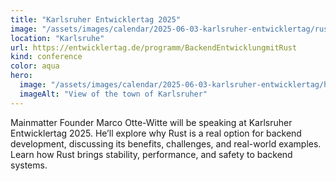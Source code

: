 ```yaml
---
title: "Karlsruher Entwicklertag 2025"
image: "/assets/images/calendar/2025-06-03-karlsruher-entwicklertag/rust.png"
location: "Karlsruhe"
url: https://entwicklertag.de/programm/BackendEntwicklungmitRust
kind: conference
color: aqua
hero:
  image: "/assets/images/calendar/2025-06-03-karlsruher-entwicklertag/hero.png"
  imageAlt: "View of the town of Karlsruher"
---
```


Mainmatter Founder Marco Otte-Witte will be speaking at Karlsruher Entwicklertag 2025. He’ll explore why Rust is a real option for backend development, discussing its benefits, challenges, and real-world examples. Learn how Rust brings stability, performance, and safety to backend systems.
